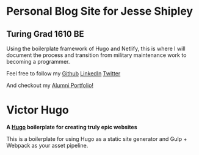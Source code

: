 # Personal Blog Site for Jesse Shipley
## Turing Grad 1610 BE

Using the boilerplate framework of Hugo and Netlify, this is where I will document the process and transition from military maintenance work to becoming a programmer.

Feel free to follow my 
[Github](https://github.com/Sh1pley)
[LinkedIn](https://www.linkedin.com/in/jesse-shipley/)
[Twitter](https://twitter.com/Sh1pley)

And checkout my [Alumni Portfolio!](https://www.turing.io/alumni/jesse-shipley)


# Victor Hugo

**A [Hugo](https://gohugo.io/) boilerplate for creating truly epic websites**

This is a boilerplate for using Hugo as a static site generator and Gulp + Webpack as your
asset pipeline.

